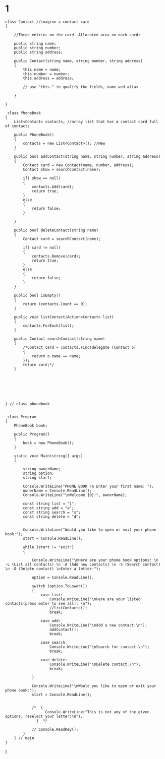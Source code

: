 # 1

    class Contact //imagine a contact card
    {

        //Three entries on the card. Allocated area on each card:

        public string name;
        public string number;
        public string address;

        public Contact(string name, string number, string address)
        {
            this.name = name;
            this.number = number;
            this.address = address;

            // use "this." to qualify the fields, name and alias

        }

    }
    
     class PhoneBook
    {
        List<Contact> contacts; //array list that has a contact card full of contacts

        public PhoneBook()
        {
            contacts = new List<Contact>(); //New
        }

        public bool addContact(string name, string number, string address)
        {
            Contact card = new Contact(name, number, address);
            Contact show = searchContact(name);

            if( show == null)
            {
                contacts.Add(card);
                return true;
            }
            else
            {
                return false;
            }
            
        }

        public bool deleteContact(string name)
        {
            Contact card = searchContact(name);

            if( card != null)
            {
                contacts.Remove(card);
                return true;
            }
            else
            {
                return false;
            }
        }

        public bool isEmpty()
        {
            return (contacts.Count == 0);
        }

        public void listContact(Action<Contact> list)
        {
            contacts.ForEach(list);
        }

        public Contact searchContact(string name)
        {
            /*Contact card = contacts.Find(delegate (Contact o)
            {
                return o.name == name;
            });
            return card;*/
        }







    } // class phonebook
    
    
     class Program
    {
        PhoneBook book;

        public Program()
        {
            book = new PhoneBook();
        }

        static void Main(string[] args)
        {

            string ownerName;
            string option;
            string start;

            Console.WriteLine("PHONE BOOK \n Enter your first name: ");
            ownerName = Console.ReadLine();
            Console.WriteLine("\nWelcome {0}!", ownerName);

            const string list = "l";
            const string add = "a";
            const string search = "s";
            const string delete = "d";


            Console.WriteLine("Would you like to open or exit your phone book:");
            start = Console.ReadLine();

            while (start != "exit")
            {

                Console.WriteLine("\nHere are your phone book options: \n -L (List all contacts) \n -A (Add new contacts) \n -S (Search contact) \n -D (Delete contact) \nEnter a letter:");

                option = Console.ReadLine();

                switch (option.ToLower())
                {
                    case list:
                        Console.WriteLine("\nHere are your listed contacts(press enter to see all): \n");
                        //listContacts();
                        break;

                    case add:
                        Console.WriteLine("\nAdd a new contact.\n");
                        addContact();
                        break;

                    case search:
                        Console.WriteLine("\nSearch for contact.\n");
                        break;

                    case delete:
                        Console.WriteLine("\nDelete contact.\n");
                        break;

                }

                Console.WriteLine("\nWould you like to open or exit your phone book:");
                start = Console.ReadLine();


                /*  {
                      Console.WriteLine("This is not any of the given options, reselect your letter:\n");
                  }  */

                // Console.ReadKey();
            }
        } // main
    }
}
    
    
